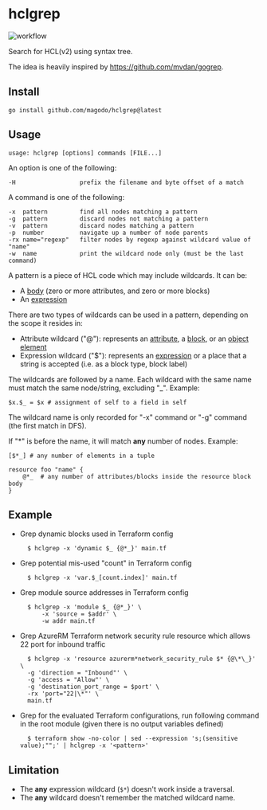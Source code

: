 # hclgrep

![workflow](https://github.com/magodo/hclgrep/actions/workflows/go.yml/badge.svg)

Search for HCL(v2) using syntax tree.

The idea is heavily inspired by https://github.com/mvdan/gogrep.

## Install

    go install github.com/magodo/hclgrep@latest

## Usage

    usage: hclgrep [options] commands [FILE...]

An option is one of the following:

    -H                  prefix the filename and byte offset of a match

A command is one of the following:

    -x  pattern         find all nodes matching a pattern
    -g  pattern         discard nodes not matching a pattern
    -v  pattern         discard nodes matching a pattern
    -p  number          navigate up a number of node parents
    -rx name="regexp"   filter nodes by regexp against wildcard value of "name"
    -w  name            print the wildcard node only (must be the last command)

A pattern is a piece of HCL code which may include wildcards. It can be:

- A [body](https://github.com/hashicorp/hcl/blob/main/hclsyntax/spec.md#bodies) (zero or more attributes, and zero or more blocks)
- An [expression](https://github.com/hashicorp/hcl/blob/main/hclsyntax/spec.md#expressions)

There are two types of wildcards can be used in a pattern, depending on the scope it resides in:

- Attribute wildcard ("@"): represents an [attribute](https://github.com/hashicorp/hcl/blob/main/hclsyntax/spec.md#attribute-definitions), a [block](https://github.com/hashicorp/hcl/blob/main/hclsyntax/spec.md#blocks), or an [object element](https://github.com/hashicorp/hcl/blob/main/hclsyntax/spec.md#collection-values)
- Expression wildcard ("$"): represents an [expression](https://github.com/hashicorp/hcl/blob/main/hclsyntax/spec.md#expressions) or a place that a string is accepted (i.e. as a block type, block label)

The wildcards are followed by a name. Each wildcard with the same name must match the same node/string, excluding "\_". Example:

    $x.$_ = $x # assignment of self to a field in self

The wildcard name is only recorded for "-x" command or "-g" command (the first match in DFS).

If "\*" is before the name, it will match **any** number of nodes. Example:

    [$*_] # any number of elements in a tuple

    resource foo "name" {
        @*_  # any number of attributes/blocks inside the resource block body
    }

## Example

- Grep dynamic blocks used in Terraform config

        $ hclgrep -x 'dynamic $_ {@*_}' main.tf

- Grep potential mis-used "count" in Terraform config

        $ hclgrep -x 'var.$_[count.index]' main.tf

- Grep module source addresses in Terraform config

        $ hclgrep -x 'module $_ {@*_}' \
            -x 'source = $addr' \
            -w addr main.tf

- Grep AzureRM Terraform network security rule resource which allows 22 port for inbound traffic

        $ hclgrep -x 'resource azurerm*network_security_rule $* {@\*\_}' \
        -g 'direction = "Inbound"' \
        -g 'access = "Allow"' \
        -g 'destination_port_range = $port' \
        -rx 'port="22|\*"' \
        main.tf

- Grep for the evaluated Terraform configurations, run following command in the root module (given there is no output variables defined)

        $ terraform show -no-color | sed --expression 's;(sensitive value);"";' | hclgrep -x '<pattern>'

## Limitation

- The **any** expression wildcard (`$*`) doesn't work inside a traversal.
- The **any** wildcard doesn't remember the matched wildcard name.
